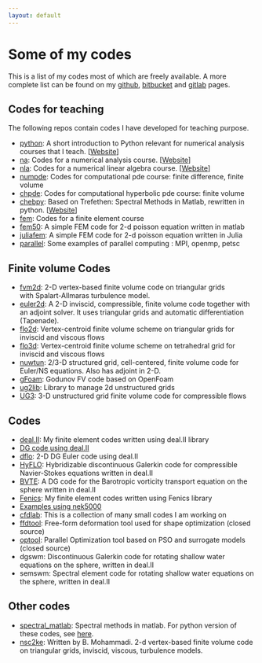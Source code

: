 ```yaml
---
layout: default
---
```


# Some of my codes

This is a list of my codes most of which are freely available. A more complete list can be found on my <a href="http://github.com/cpraveen" target="_blank">github</a>, <a href="http://www.bitbucket.org/cpraveen" target="_blank">bitbucket</a> and <a href="http://gitlab.com/cpraveen" target="_blank">gitlab</a> pages.

## Codes for teaching

The following repos contain codes I have developed for teaching purpose.

<ul>

<li>
<a href="https://github.com/cpraveen/python" target="_blank">python</a>: A short introduction to Python relevant for numerical analysis courses that I teach. [<a href="https://cpraveen.github.io/python">Website</a>]
</li>

<li>
<a href="https://github.com/cpraveen/na" target="_blank">na</a>: Codes for a numerical analysis course. [<a href="https://cpraveen.github.io/numa">Website</a>]
</li>

<li>
<a href="https://github.com/cpraveen/nla" target="_blank">nla</a>: Codes for a numerical linear algebra course. [<a href="https://cpraveen.github.io/nla">Website</a>]
</li>

<li>
<a href="https://github.com/cpraveen/numpde" target="_blank">numpde</a>: Codes for computational pde course: finite difference, finite volume
</li>

<li>
<a href="https://github.com/cpraveen/chpde" target="_blank">chpde</a>: Codes for computational hyperbolic pde course: finite volume
</li>

<li>
<a href="teaching/chebpy.html">chebpy</a>: Based on Trefethen: Spectral Methods in Matlab, rewritten in python. [<a href="https://cpraveen.github.io/chebpy">Website</a>]
</li>

<li>
<a href="https://github.com/cpraveen/fem" target="_blank">fem</a>: Codes for a finite element course
</li>

<li>
<a href="https://github.com/cpraveen/fem50" target="_blank">fem50</a>: A simple FEM code for 2-d poisson equation written in matlab
</li>

<li>
<a href="https://github.com/cpraveen/juliafem" target="_blank">juliafem</a>: A simple FEM code for 2-d poisson equation written in Julia
</li>

<li>
<a href="https://github.com/cpraveen/parallel" target="_blank">parallel</a>: Some examples of parallel computing : MPI, openmp, petsc
</li>

</ul>

## Finite volume Codes

<ul>

<li>
<a href="http://github.com/cpraveen/fvm2d">fvm2d</a>: 2-D vertex-based finite volume code on triangular grids with&nbsp;Spalart-Allmaras&nbsp;turbulence model.
</li>

<li>
<a href="https://github.com/cpraveen/euler2d" target="_blank" title="External link to http://euler2d.sourceforge.net">euler2d</a>: A 2-D inviscid, compressible, finite volume code together with an adjoint solver. It uses triangular grids and automatic differentiation (Tapenade).
</li>

<li>
<a href="http://github.com/cpraveen/flo2d" target="_blank" title="External link to http://flo2d.googlecode.com">flo2d</a>: Vertex-centroid finite volume scheme on triangular grids for inviscid and viscous flows
</li>

<li>
<a href="http://github.com/cpraveen/flo3d" target="_blank" title="External link to http://flo3d.googlecode.com">flo3d</a>: Vertex-centroid finite volume scheme on tetrahedral grid for inviscid and viscous flows
</li>

<li>
<a href="http://bitbucket.org/cpraveen/nuwtun" target="_blank" title="External link to http://nuwtun.berlios.de">nuwtun</a>: 2/3-D structured grid, cell-centered, finite volume code for Euler/NS equations. Also has adjoint in 2-D.
</li>

<li>
<a href="http://sourceforge.net/projects/gfoam/" target="_blank" title="External link to http://sourceforge.net/projects/gfoam/">gFoam</a>: Godunov FV code based on OpenFoam
</li>

<li>
<a href="https://github.com/cpraveen/ug2lib" target="_blank">ug2lib</a>: Library to manage 2d unstructured grids
</li>

<li>
<a href="https://bitbucket.org/cpraveen/ug3/wiki/Home">UG3</a>: 3-D unstructured grid finite volume code for compressible flows
</li>

</ul>

## Codes

<ul>


<li><a href="http://bitbucket.org/cpraveen/deal_ii" target="_blank">deal.II</a>: My finite element codes written using deal.II library</li>

<li><a href="https://bitbucket.org/cpraveen/deal_ii/src/master/dg/?at=master" target="_blank">DG code using deal.II</a></li>

<li><a href="https://github.com/cpraveen/dflo.git" target="_blank">dflo</a>: 2-D DG Euler code using deal.II</li>

<li>
<a href="hyflo.html">HyFLO</a>: Hybridizable discontinuous Galerkin code for compressible Navier-Stokes equations written in deal.II
</li>

<li>
<a href="bvte.html">BVTE</a>: A DG code for the Barotropic vorticity transport equation on the sphere written in deal.II
</li>

<li><a href="http://www.github.com/cpraveen/fenics" target="_blank">Fenics</a>: My finite element codes written using Fenics library</li>

<li><a href="https://sites.google.com/a/tifrbng.res.in/praveen/nek5000">Examples using nek5000</a></li>

<li><a href="http://github.com/cpraveen/cfdlab">cfdlab</a>: This is a collection of many small codes I am working on</li>

<li><a href="http://bitbucket.org/cpraveen/ffdtool" target="_blank" title="External link to http://ffdtool.origo.ethz.ch">ffdtool</a>: Free-form deformation tool used for shape optimization (closed source)</li>

<li><a href="http://bitbucket.org/cpraveen/optool" target="_blank" title="External link to http://optool.origo.ethz.ch">optool</a>: Parallel Optimization tool based on PSO and surrogate models (closed source)</li>
      
<li>
dgswm: Discontinuous Galerkin code for rotating shallow water equations on the sphere, written in deal.II
</li>

<li>
semswm: Spectral element code for rotating shallow water equations on the sphere, written in deal.II
</li>

</ul>

## Other codes

<ul>

<li>
<a href="https://github.com/cpraveen/spectral_matlab" target="_blank">spectral_matlab</a>: Spectral methods in matlab. For python version of these codes, see <a href="teaching/chebpy.html">here</a>.
</li>

<li><a href="https://github.com/cpraveen/nsc2ke" target="_blank">nsc2ke</a>: Written by B. Mohammadi. 2-d vertex-based finite volume code on triangular grids, inviscid, viscous, turbulence models.</li>

</ul>


